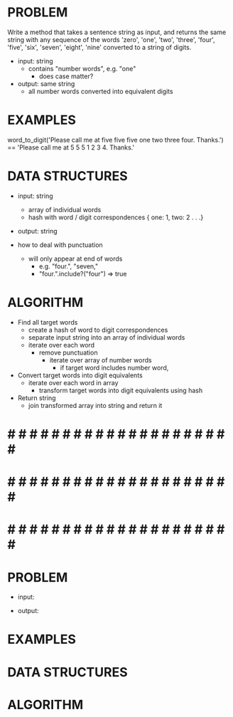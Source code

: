 # PROBLEM
Write a method that takes a sentence string as input, and returns the same string with any sequence of the words 'zero', 'one', 'two', 'three', 'four', 'five', 'six', 'seven', 'eight', 'nine' converted to a string of digits.

- input: string
  - contains "number words", e.g. "one"
    - does case matter?
- output: same string
  - all number words converted into equivalent digits

# EXAMPLES
word_to_digit('Please call me at five five five one two three four. Thanks.') == 'Please call me at 5 5 5 1 2 3 4. Thanks.'

# DATA STRUCTURES
- input: string
  - array of individual words
  - hash with word / digit correspondences
    { one: 1, two: 2 . . .}
- output: string

- how to deal with punctuation
  - will only appear at end of words
    - e.g. "four.", "seven,"
    - "four.".include?("four") => true

# ALGORITHM
- Find all target words
  - create a hash of word to digit correspondences
  - separate input string into an array of individual words
  - iterate over each word
    - remove punctuation
      - iterate over array of number words
        - if target word includes number word, 
- Convert target words into digit equivalents
  - iterate over each word in array
    - transform target words into digit equivalents using hash
- Return string
  - join transformed array into string and return it

# # # # # # # # # # # # # # # # # # # # # # #
# # # # # # # # # # # # # # # # # # # # # # # 
# # # # # # # # # # # # # # # # # # # # # # #

# PROBLEM


- input: 

- output:

# EXAMPLES


# DATA STRUCTURES


# ALGORITHM
